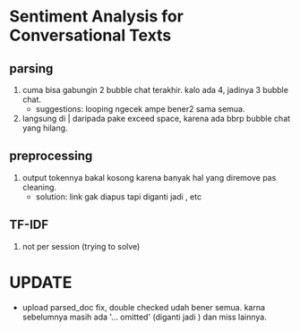 # Sentiment Analysis for Conversational Texts

## parsing
1. cuma bisa gabungin 2 bubble chat terakhir. kalo ada 4, jadinya 3 bubble chat.
    - suggestions: looping ngecek ampe bener2 sama semua.
2. langsung di | daripada pake exceed space, karena ada bbrp bubble chat yang hilang.

## preprocessing
1. output tokennya bakal kosong karena banyak hal yang diremove pas cleaning.
    - solution: link gak diapus tapi diganti jadi <link>, etc

## TF-IDF
1. not per session (trying to solve)

# UPDATE
- upload parsed_doc fix, double checked udah bener semua. karna sebelumnya masih ada '... omitted' (diganti jadi <DOC>) dan miss lainnya.
